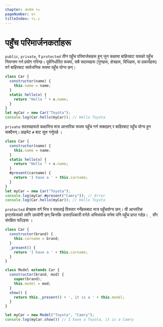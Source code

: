 ```yaml
---
chapter: अध्याय १५
pageNumber: ७९
titleIndex: १५.३
---
```

# पहुँच परिमार्जनकर्ताहरू

`public`, `private`, र `protected`  तीन पहुँच परिमार्जकहरू हुन् जुन कक्षामा बाहिरबाट यसको पहुँच नियन्त्रण गर्न प्रयोग गरिन्छ। पूर्वनिर्धारित रूपमा, सबै सदस्यहरू (गुणहरू, क्षेत्रहरू, विधिहरू, वा प्रकार्यहरू) वर्ग बाहिरबाट सार्वजनिक रूपमा पहुँच योग्य छन्।

```javascript
class Car {
  constructor(name) {
    this.name = name;
  }
  static hello(x) {
    return "Hello " + x.name;
  }
}
let myCar = new Car("Toyota");
console.log(Car.hello(myCar)); // Hello Toyota
```
`private` सदस्यहरूले कक्षाभित्र मात्र आन्तरिक रूपमा पहुँच गर्न सक्दछन् र बाहिरबाट पहुँच योग्य हुन सक्दैनन्।  प्राइभेट `#` बाट सुरु गर्नुपर्छ ।

```javascript
class Car {
  constructor(name) {
    this.name = name;
  }
  static hello(x) {
    return "Hello " + x.name;
  }
  #present(carname) {
    return 'I have a ' + this.carname;
  }
}
let myCar = new Car("Toyota");
console.log(myCar.#present("Camry")); // Error
console.log(Car.hello(myCar)); // Hello Toyota
```

`protected` क्षेत्रहरू वर्ग भित्र र यसलाई विस्तार गर्नेहरूबाट मात्र पहुँचयोग्य छन्। यी आन्तरिक इन्टरफेसको लागि उपयोगी छन् किनकि उत्तराधिकारी वर्गले अभिभावक वर्गमा पनि पहुँच प्राप्त गर्दछ।  `_` सँग संरक्षित फाँटहरू ।

```javascript
class Car {
  constructor(brand) {
    this.carname = brand;
  }
  _present() {
    return 'I have a ' + this.carname;
  }
}

class Model extends Car {
  constructor(brand, mod) {
    super(brand);
    this.model = mod;
  }
  show() {
    return this._present() + ', it is a ' + this.model;
  }
}

let myCar = new Model("Toyota", "Camry");
console.log(myCar.show()) // I have a Toyota, it is a Camry
```
